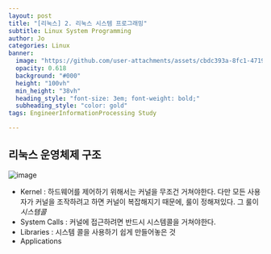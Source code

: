 ```yaml
---
layout: post
title: "[리눅스] 2. 리눅스 시스템 프로그래밍"
subtitle: Linux System Programming
author: Jo
categories: Linux
banner:
  image: "https://github.com/user-attachments/assets/cbdc393a-8fc1-4719-b5c6-8ee3b4453099"
  opacity: 0.618
  background: "#000"
  height: "100vh"
  min_height: "38vh"
  heading_style: "font-size: 3em; font-weight: bold;"
  subheading_style: "color: gold"
tags: EngineerInformationProcessing Study

---
```


## 리눅스 운영체제 구조
![image](https://github.com/user-attachments/assets/ca2cbcfd-a865-406f-8045-41b1b7aba1a4)
- Kernel
  : 하드웨어를 제어하기 위해서는 커널을 무조건 거쳐야한다.
  다만 모든 사용자가 커널을 조작하려고 하면 커널이 복잡해지기 때문에, 룰이 정해져있다.
  그 룰이 *시스템콜*
- System Calls
  : 커널에 접근하려면 반드시 시스템콜을 거쳐야한다.
- Libraries
  : 시스템 콜을 사용하기 쉽게 만들어놓은 것
- Applications

















